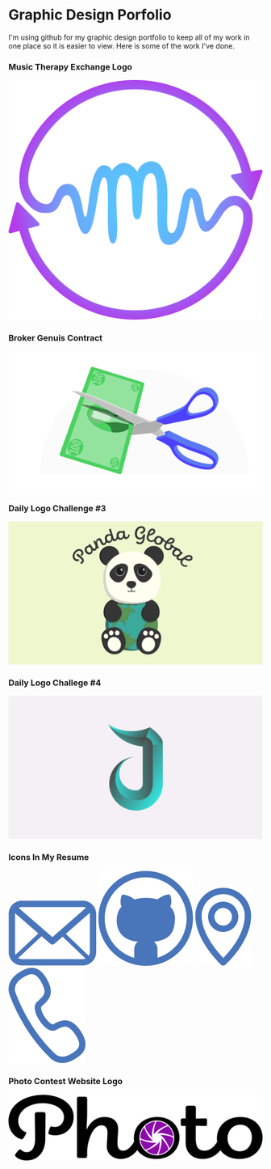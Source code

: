 # Graphic Design Porfolio
I'm using github for my graphic design portfolio to keep all of my work in one place so it is easier to view. Here is some of the work I've done.

### Music Therapy Exchange Logo
![](https://github.com/JasonHassold/Graphic-Design-Porfolio/blob/master/Music%20Therapy%20Exchange%20Logo/MTE%20Logo.png)

### Broker Genuis Contract
![](https://github.com/JasonHassold/Graphic-Design-Porfolio/blob/master/Broker%20Genius%20Contracted%20Design/scissors-cutting-dollar.png)

### Daily Logo Challenge #3
![](https://github.com/JasonHassold/Graphic-Design-Porfolio/blob/master/Daily%20Logo%20Challenge/Daily%20Logo%20Challenge%20%233%20(Panda).png)

### Daily Logo Challege #4
![](https://github.com/JasonHassold/Graphic-Design-Porfolio/blob/master/Daily%20Logo%20Challenge/Daily%20Logo%20Challenge%20%234%20(Letter)-01.png)

### Icons In My Resume
![](https://github.com/JasonHassold/Graphic-Design-Porfolio/blob/master/Icons%20on%20Resume/Email%20Icon.png)
![](https://github.com/JasonHassold/Graphic-Design-Porfolio/blob/master/Icons%20on%20Resume/GitHub%20Icon.png)
![](https://github.com/JasonHassold/Graphic-Design-Porfolio/blob/master/Icons%20on%20Resume/Location%20Icon.png)
![](https://github.com/JasonHassold/Graphic-Design-Porfolio/blob/master/Icons%20on%20Resume/Phone%20Icon.png)

### Photo Contest Website Logo
![](https://github.com/JasonHassold/Graphic-Design-Porfolio/blob/master/Photo%20Contest%20Website%20Logo/logo.png)
